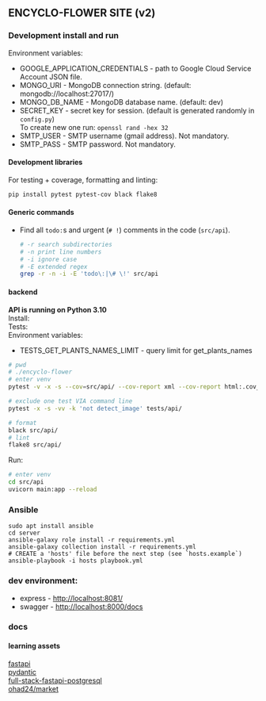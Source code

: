 ## ENCYCLO-FLOWER SITE (v2)

### Development install and run
Environment variables:  
* GOOGLE_APPLICATION_CREDENTIALS - path to Google Cloud Service Account JSON file.
* MONGO_URI - MongoDB connection string. (default: mongodb://localhost:27017/)
* MONGO_DB_NAME - MongoDB database name. (default: dev)
* SECRET_KEY - secret key for session. (default is generated randomly in `config.py`)  
 To create new one run: `openssl rand -hex 32`
* SMTP_USER - SMTP username (gmail address). Not mandatory.
* SMTP_PASS - SMTP password. Not mandatory.

#### Development libraries
For testing + coverage, formatting and linting:
```bash
pip install pytest pytest-cov black flake8
```

#### Generic commands

* Find all `todo:`s and urgent (`# !`) comments in the code (`src/api`).  

    ```bash
    # -r search subdirectories
    # -n print line numbers
    # -i ignore case
    # -E extended regex
    grep -r -n -i -E 'todo\:|\# \!' src/api
    ```

#### backend
**API is running on Python 3.10**  
Install:  
Tests:  
Environment variables:  
* TESTS_GET_PLANTS_NAMES_LIMIT - query limit for get_plants_names
```bash
# pwd
# ./encyclo-flower
# enter venv
pytest -v -x -s --cov=src/api/ --cov-report xml --cov-report html:.cov_html

# exclude one test VIA command line
pytest -x -s -vv -k 'not detect_image' tests/api/

# format
black src/api/
# lint
flake8 src/api/
```
Run:
```bash
# enter venv
cd src/api
uvicorn main:app --reload
```

### Ansible
    sudo apt install ansible
    cd server
    ansible-galaxy role install -r requirements.yml
    ansible-galaxy collection install -r requirements.yml
    # CREATE a 'hosts' file before the next step (see `hosts.example`)
    ansible-playbook -i hosts playbook.yml


### dev environment:
* express - [http://localhost:8081/](http://localhost:8081/)
* swagger - [http://localhost:8000/docs](http://localhost:8000/docs)


### docs
#### learning assets
[fastapi](https://fastapi.tiangolo.com/)  
[pydantic](https://pydantic-docs.helpmanual.io/)  
[full-stack-fastapi-postgresql](https://github.com/tiangolo/full-stack-fastapi-postgresql/tree/master/%7B%7Bcookiecutter.project_slug%7D%7D/backend/app/app)  
[ohad24/market](https://github.com/ohad24/market)